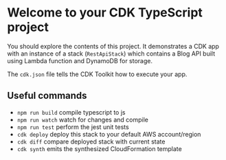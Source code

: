 # Welcome to your CDK TypeScript project

You should explore the contents of this project. It demonstrates a CDK app with an instance of a stack (`RestApiStack`)
which contains a Blog API built using Lambda function and DynamoDB for storage.

The `cdk.json` file tells the CDK Toolkit how to execute your app.

## Useful commands

* `npm run build`   compile typescript to js
* `npm run watch`   watch for changes and compile
* `npm run test`    perform the jest unit tests
* `cdk deploy`      deploy this stack to your default AWS account/region
* `cdk diff`        compare deployed stack with current state
* `cdk synth`       emits the synthesized CloudFormation template
